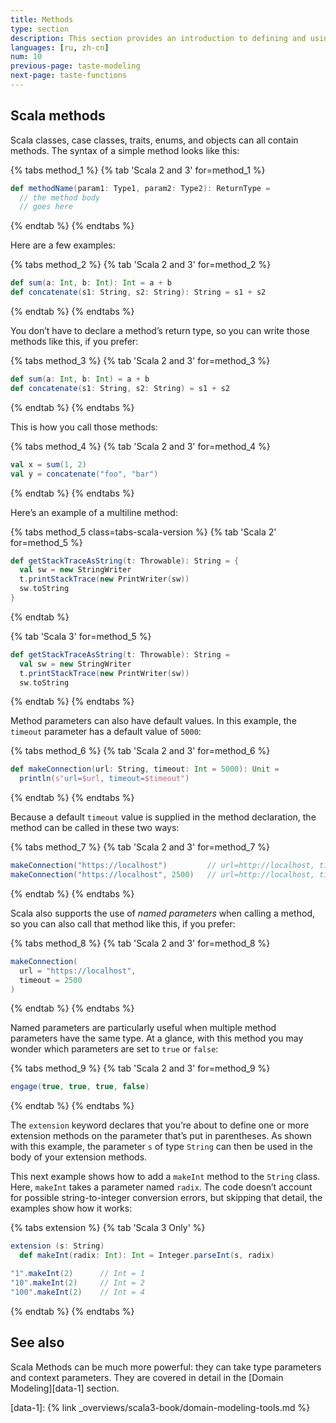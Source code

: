 ```yaml
---
title: Methods
type: section
description: This section provides an introduction to defining and using methods in Scala 3.
languages: [ru, zh-cn]
num: 10
previous-page: taste-modeling
next-page: taste-functions
---
```



## Scala methods

Scala classes, case classes, traits, enums, and objects can all contain methods.
The syntax of a simple method looks like this:

{% tabs method_1 %}
{% tab 'Scala 2 and 3' for=method_1 %}
```scala
def methodName(param1: Type1, param2: Type2): ReturnType =
  // the method body
  // goes here
```
{% endtab %}
{% endtabs %}

Here are a few examples:

{% tabs method_2 %}
{% tab 'Scala 2 and 3' for=method_2 %}
```scala
def sum(a: Int, b: Int): Int = a + b
def concatenate(s1: String, s2: String): String = s1 + s2
```
{% endtab %}
{% endtabs %}

You don’t have to declare a method’s return type, so you can write those methods like this, if you prefer:

{% tabs method_3 %}
{% tab 'Scala 2 and 3' for=method_3 %}
```scala
def sum(a: Int, b: Int) = a + b
def concatenate(s1: String, s2: String) = s1 + s2
```
{% endtab %}
{% endtabs %}

This is how you call those methods:

{% tabs method_4 %}
{% tab 'Scala 2 and 3' for=method_4 %}
```scala
val x = sum(1, 2)
val y = concatenate("foo", "bar")
```
{% endtab %}
{% endtabs %}

Here’s an example of a multiline method:

{% tabs method_5 class=tabs-scala-version %}
{% tab 'Scala 2' for=method_5 %}
```scala
def getStackTraceAsString(t: Throwable): String = {
  val sw = new StringWriter
  t.printStackTrace(new PrintWriter(sw))
  sw.toString
}
```
{% endtab %}

{% tab 'Scala 3' for=method_5 %}
```scala
def getStackTraceAsString(t: Throwable): String =
  val sw = new StringWriter
  t.printStackTrace(new PrintWriter(sw))
  sw.toString
```
{% endtab %}
{% endtabs %}

Method parameters can also have default values.
In this example, the `timeout` parameter has a default value of `5000`:

{% tabs method_6 %}
{% tab 'Scala 2 and 3' for=method_6 %}
```scala
def makeConnection(url: String, timeout: Int = 5000): Unit =
  println(s"url=$url, timeout=$timeout")
```
{% endtab %}
{% endtabs %}

Because a default `timeout` value is supplied in the method declaration, the method can be called in these two ways:

{% tabs method_7 %}
{% tab 'Scala 2 and 3' for=method_7 %}
```scala
makeConnection("https://localhost")         // url=http://localhost, timeout=5000
makeConnection("https://localhost", 2500)   // url=http://localhost, timeout=2500
```
{% endtab %}
{% endtabs %}

Scala also supports the use of _named parameters_ when calling a method, so you can also call that method like this, if you prefer:

{% tabs method_8 %}
{% tab 'Scala 2 and 3' for=method_8 %}
```scala
makeConnection(
  url = "https://localhost",
  timeout = 2500
)
```
{% endtab %}
{% endtabs %}

Named parameters are particularly useful when multiple method parameters have the same type.
At a glance, with this method you may wonder which parameters are set to `true` or `false`:

{% tabs method_9 %}
{% tab 'Scala 2 and 3' for=method_9 %}

```scala
engage(true, true, true, false)
```

{% endtab %}
{% endtabs %}

The `extension` keyword declares that you’re about to define one or more extension methods on the parameter that’s put in parentheses.
As shown with this example, the parameter `s` of type `String` can then be used in the body of your extension methods.

This next example shows how to add a `makeInt` method to the `String` class.
Here, `makeInt` takes a parameter named `radix`.
The code doesn’t account for possible string-to-integer conversion errors, but skipping that detail, the examples show how it works:

{% tabs extension %}
{% tab 'Scala 3 Only' %}

```scala
extension (s: String)
  def makeInt(radix: Int): Int = Integer.parseInt(s, radix)

"1".makeInt(2)      // Int = 1
"10".makeInt(2)     // Int = 2
"100".makeInt(2)    // Int = 4
```

{% endtab %}
{% endtabs %}

## See also

Scala Methods can be much more powerful: they can take type parameters and context parameters.
They are covered in detail in the [Domain Modeling][data-1] section.

[data-1]: {% link _overviews/scala3-book/domain-modeling-tools.md %}
